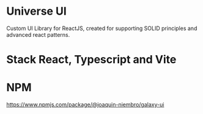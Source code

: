# Universe UI

Custom UI Library for ReactJS, created for supporting SOLID principles and advanced react patterns.

# Stack React, Typescript and Vite
# NPM 
https://www.npmjs.com/package/@joaquin-niembro/galaxy-ui
